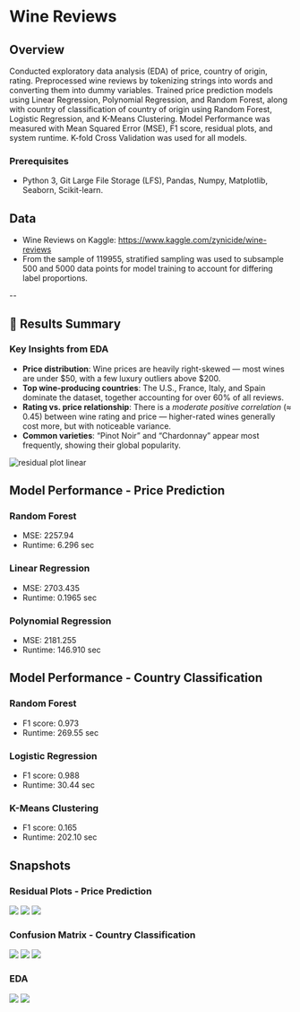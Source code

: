 # Wine Reviews
## Overview
Conducted exploratory data analysis (EDA) of price, country of origin, rating. Preprocessed wine reviews by tokenizing strings into
words and converting them into dummy variables. Trained price prediction models using Linear Regression, Polynomial Regression,
and Random Forest, along with country of classification of country of origin using Random Forest, Logistic Regression, and K-Means Clustering. 
Model Performance was measured with Mean Squared Error (MSE), F1 score, residual plots, and system runtime. K-fold Cross Validation
was used for all models.

### Prerequisites
- Python 3, Git Large File Storage (LFS), Pandas, Numpy, Matplotlib, Seaborn, Scikit-learn.

## Data
- Wine Reviews on Kaggle: https://www.kaggle.com/zynicide/wine-reviews
- From the sample of 119955, stratified sampling was used to subsample 500 and 5000 data points for model training to account for differing label proportions.

--

## 🏁 Results Summary

### Key Insights from EDA
- **Price distribution**: Wine prices are heavily right-skewed — most wines are under $50, with a few luxury outliers above $200.  
- **Top wine-producing countries**: The U.S., France, Italy, and Spain dominate the dataset, together accounting for over 60% of all reviews.  
- **Rating vs. price relationship**: There is a *moderate positive correlation* (≈ 0.45) between wine rating and price — higher-rated wines generally cost more, but with noticeable variance.  
- **Common varieties**: “Pinot Noir” and “Chardonnay” appear most frequently, showing their global popularity.  

![residual plot linear](https://github.com/jordanchow1/wine_reviews/blob/master/snapshots/residual_plot_linear.png)

## Model Performance - Price Prediction
### Random Forest
- MSE: 2257.94
- Runtime: 6.296 sec
### Linear Regression
- MSE: 2703.435
- Runtime: 0.1965 sec
### Polynomial Regression
- MSE: 2181.255
- Runtime: 146.910 sec

## Model Performance - Country Classification
### Random Forest
- F1 score: 0.973
- Runtime: 269.55 sec

### Logistic Regression
- F1 score: 0.988
- Runtime: 30.44 sec

### K-Means Clustering
- F1 score: 0.165
- Runtime: 202.10 sec

## Snapshots
### Residual Plots - Price Prediction
![](https://github.com/jordanchow1/wine_reviews/blob/master/snapshots/residual_plot_rf.png)
![](https://github.com/jordanchow1/wine_reviews/blob/master/snapshots/residual_plot_linear.png)
![](https://github.com/jordanchow1/wine_reviews/blob/master/snapshots/residual_plot_poly.png)

### Confusion Matrix - Country Classification
![](https://github.com/jordanchow1/wine_reviews/blob/master/snapshots/cm_rf.png)
![](https://github.com/jordanchow1/wine_reviews/blob/master/snapshots/cm_linear.png)
![](https://github.com/jordanchow1/wine_reviews/blob/master/snapshots/cm_kmeans.png)

### EDA
![](https://github.com/jordanchow1/wine_reviews/blob/master/snapshots/num_reviews.png)
![](https://github.com/jordanchow1/wine_reviews/blob/master/snapshots/boxplot.png)
